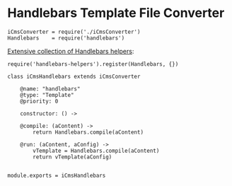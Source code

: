 Handlebars Template File Converter
==================================


    iCmsConverter = require('./iCmsConverter')
    Handlebars    = require('handlebars')

[Extensive collection of Handlebars helpers](http://assemble.io/helpers/):

    require('handlebars-helpers').register(Handlebars, {})

    class iCmsHandlebars extends iCmsConverter

        @name: "handlebars"
        @type: "Template"
        @priority: 0

        constructor: () ->

        @compile: (aContent) ->
            return Handlebars.compile(aContent)

        @run: (aContent, aConfig) ->
            vTemplate = Handlebars.compile(aContent)
            return vTemplate(aConfig)


    module.exports = iCmsHandlebars


